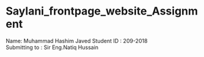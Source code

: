 # Saylani_frontpage_website_Assignment
Name: Muhammad Hashim Javed
Student ID : 209-2018   
Submitting to : Sir Eng.Natiq Hussain
